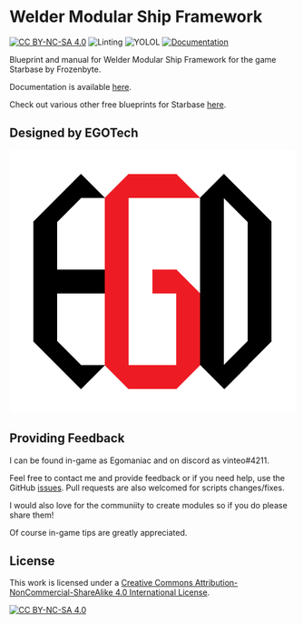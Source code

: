 # Welder Modular Ship Framework

[![CC BY-NC-SA 4.0][cc-by-nc-sa-shield]][cc-by-nc-sa]
![Linting](https://github.com/vinteo/starbase-ship-welder/workflows/Linting/badge.svg)
![YOLOL](https://github.com/vinteo/starbase-ship-welder/workflows/YOLOL/badge.svg)
[![Documentation](https://github.com/vinteo/starbase-ship-welder/actions/workflows/deploy.yml/badge.svg)](https://github.com/vinteo/starbase-ship-welder/actions/workflows/deploy.yml)

Blueprint and manual for Welder Modular Ship Framework for the game Starbase by Frozenbyte.

Documentation is available [here](https://vinteo.github.io/starbase-ship-welder/).

Check out various other free blueprints for Starbase [here](https://github.com/vinteo/starbase-ships).

## Designed by EGOTech

![EGOTech](./website/static/egotech/logos/egotech_logo_light.png)

## Providing Feedback

I can be found in-game as Egomaniac and on discord as vinteo#4211.

Feel free to contact me and provide feedback or if you need help, use the GitHub [issues](https://github.com/vinteo/starbase-ship-welder/issues). Pull requests are also welcomed for scripts changes/fixes.

I would also love for the communiity to create modules so if you do please share them!

Of course in-game tips are greatly appreciated.

## License

This work is licensed under a
[Creative Commons Attribution-NonCommercial-ShareAlike 4.0 International License][cc-by-nc-sa].

[![CC BY-NC-SA 4.0][cc-by-nc-sa-image]][cc-by-nc-sa]

[cc-by-nc-sa]: http://creativecommons.org/licenses/by-nc-sa/4.0/
[cc-by-nc-sa-image]: https://licensebuttons.net/l/by-nc-sa/4.0/88x31.png
[cc-by-nc-sa-shield]: https://img.shields.io/badge/License-CC%20BY--NC--SA%204.0-lightgrey.svg
